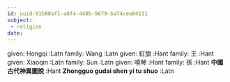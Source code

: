 ```yaml
---
id: uuid-91b88af1-a6f4-448b-9679-ba74cea04111
subject: 
 - religion
date: 
---
```


given: Hongqi :Latn
family: Wang :Latn
given: 紅旗 :Hant
family: 王 :Hant
given: Xiaoqin :Latn
family: Sun :Latn
given: 嘵琴 :Hant
family: 孫 :Hant
**中國古代神異圖說** :Hant
**Zhongguo gudai shen yi tu shuo** :Latn
